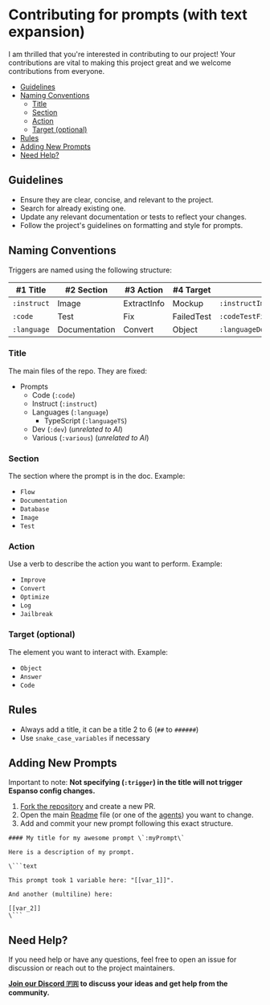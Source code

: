 # Contributing for prompts (with text expansion)

I am thrilled that you're interested in contributing to our project! Your contributions are vital to making this project great and we welcome contributions from everyone.

- [Guidelines](#guidelines)
- [Naming Conventions](#naming-conventions)
  - [Title](#title)
  - [Section](#section)
  - [Action](#action)
  - [Target (optional)](#target-optional)
- [Rules](#rules)
- [Adding New Prompts](#adding-new-prompts)
- [Need Help?](#need-help)

## Guidelines

- Ensure they are clear, concise, and relevant to the project.
- Search for already existing one.
- Update any relevant documentation or tests to reflect your changes.
- Follow the project's guidelines on formatting and style for prompts.

## Naming Conventions

Triggers are named using the following structure:

| #1 Title | #2 Section | #3 Action | #4 Target | Result |
| ------ | -------- | ------- | ------- | ------ |
| `:instruct` | Image | ExtractInfo | Mockup | `:instructImageExtractInfoMockup` |
| `:code` | Test | Fix | FailedTest | `:codeTestFixFailedTest` |
| `:language` | Documentation | Convert | Object | `:languageDocumentationConvertObject` |

### Title

The main files of the repo. They are fixed:

- Prompts
  - Code (`:code`)
  - Instruct (`:instruct`)
  - Languages (`:language`)
    - TypeScript (`:languageTS`)
  - Dev (`:dev`) (*unrelated to AI*)
  - Various (`:various`) (*unrelated to AI*)

### Section

The section where the prompt is in the doc. Example:

- `Flow`
- `Documentation`
- `Database`
- `Image`
- `Test`

### Action

Use a verb to describe the action you want to perform. Example:

- `Improve`
- `Convert`
- `Optimize`
- `Log`
- `Jailbreak`

### Target (optional)

The element you want to interact with. Example:

- `Object`
- `Answer`
- `Code`

## Rules

- Always add a title, it can be a title 2 to 6 (`##` to `######`)
- Use `snake_case_variables` if necessary

## Adding New Prompts

Important to note: **Not specifying (`:trigger`) in the title will not trigger Espanso config changes.**

1. [Fork the repository](https://github.com/alexsoyes/ai-driven-dev-community/fork) and create a new PR.
2. Open the main [Readme](./README.md) file (or one of the [agents](./agents/)) you want to change.
3. Add and commit your new prompt following this exact structure.

```text
#### My title for my awesome prompt \`:myPrompt\`

Here is a description of my prompt.

\```text

This prompt took 1 variable here: "[[var_1]]".

And another (multiline) here:

[[var_2]]
\```
```

## Need Help?

If you need help or have any questions, feel free to open an issue for discussion or reach out to the project maintainers.

**[Join our Discord 🇫🇷](https://discord.gg/mcNwacZCvC) to discuss your ideas and get help from the community.**
